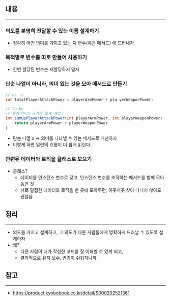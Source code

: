 ## 내용
---
### 의도를 분명히 전달할 수 있는 이름 설계하기
- 정확히 어떤 의미를 가지고 있는 지 변수(혹은 메서드) 에 드러내자

### 목적별로 변수를 따로 만들어 사용하기
- 한번 할당된 변수는 재할당하지 말자

### 단순 나열이 아니라, 의미 있는 것을 모아 메서드로 만들기

```java
// as is
int totalPlayerAttackPower = playerArmPower + pla yerWeaponPower;

// to be
// 플레이어의 공격력 합계 계산
int sumUpPlayerAttackPower(int playerArmPower, int playerWeaponPower) {
	return playerArmPower + playerWeaponPower
}
```
- 단순 나열 x -> 의미를 나타낼 수 있는 메서드로 개선하자
- 이렇게 하면 일련의 흐름이 더 쉽게 읽힌다.

### 관련된 데이터와 로직을 클래스로 모으기
- 클래스?
	- 데이터를 인스턴스 변수로 갖고, 인스턴스 변수를 조작하는 메서드를 함께 모아 놓은 것
	- 서로 밀접한 데이터와 로직을 한 곳에 모아두면, 이곳저곳 찾아 다니지 않아도 괜찮음

## 정리 
---
- 의도를 가지고 설계하고, 그 의도가 다른 사람들에게 명확하게 드러날 수 있도록 설계하자
- 왜?
	- 다른 사람이 내가 작성한 코드를 잘 이해할 수 있게 되고,
	- 결과적으로 유지 보수, 변경이 쉬워지니까.
## 참고
---
- https://product.kyobobook.co.kr/detail/S000202521361